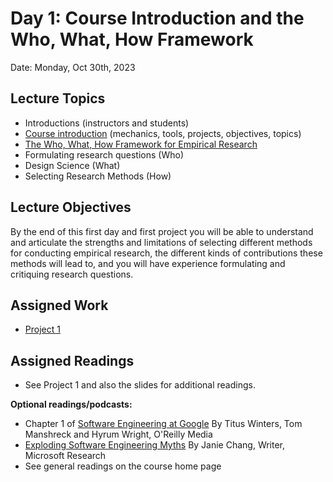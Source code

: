 # Day 1: Course Introduction and the Who, What, How Framework 

Date: Monday, Oct 30th, 2023 

## Lecture Topics

- Introductions (instructors and students)
- [Course introduction](../slides/intro.pdf) (mechanics, tools, projects, objectives, topics)
- [The Who, What, How Framework for Empirical Research](../slides/wwh.pdf)
- Formulating research questions (Who)
- Design Science (What)
- Selecting Research Methods (How)

## Lecture Objectives
By the end of this first day and first project you will be able to understand and articulate the strengths and limitations of selecting different methods for conducting empirical research, the different kinds of contributions these methods will lead to, and you will have experience formulating and critiquing research questions.

## Assigned Work
- [Project 1](../activities/project1.md)

## Assigned Readings
- See Project 1 and also the slides for additional readings. 

**Optional readings/podcasts:**

- Chapter 1 of [Software Engineering at Google](https://www.oreilly.com/library/view/software-engineering-at/9781492082781/) By Titus Winters, Tom Manshreck and Hyrum Wright, O'Reilly Media 
- [Exploding Software Engineering Myths](https://www.microsoft.com/en-us/research/blog/exploding-software-engineering-myths/) By Janie Chang, Writer, Microsoft Research
- See general readings on the course home page 


